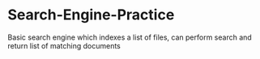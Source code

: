 # Search-Engine-Practice
Basic search engine which indexes a list of files, can perform search and return list of matching documents
